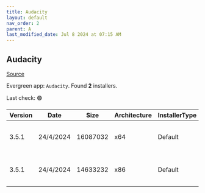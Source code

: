 ```yaml
---
title: Audacity
layout: default
nav_order: 2
parent: A
last_modified_date: Jul 8 2024 at 07:15 AM
---
```


## Audacity

[Source](https://www.audacityteam.org/)

Evergreen app: `Audacity`. Found **2** installers.

Last check: 🟢

| Version | Date      | Size     | Architecture | InstallerType | Type | URI                                                                                                                                                                                                      |
| ------- | --------- | -------- | ------------ | ------------- | ---- | -------------------------------------------------------------------------------------------------------------------------------------------------------------------------------------------------------- |
| 3.5.1   | 24/4/2024 | 16087032 | x64          | Default       | exe  | [https://github.com/audacity/audacity/releases/download/Audacity-3.5.1/audacity-win-3.5.1-64bit.exe](https://github.com/audacity/audacity/releases/download/Audacity-3.5.1/audacity-win-3.5.1-64bit.exe) |
| 3.5.1   | 24/4/2024 | 14633232 | x86          | Default       | exe  | [https://github.com/audacity/audacity/releases/download/Audacity-3.5.1/audacity-win-3.5.1-32bit.exe](https://github.com/audacity/audacity/releases/download/Audacity-3.5.1/audacity-win-3.5.1-32bit.exe) |
